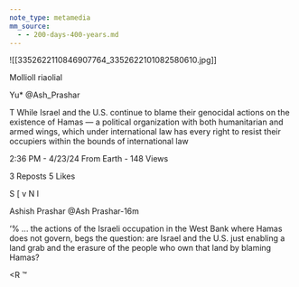 ```yaml
---
note_type: metamedia
mm_source:
  - - 200-days-400-years.md
---
```


![[3352622110846907764_3352622101082580610.jpg]]

Mollioll riaolial

Yu* @Ash_Prashar

T While Israel and the U.S. continue to blame
their genocidal actions on the existence of
Hamas — a political organization with both
humanitarian and armed wings, which under
international law has every right to resist their
occupiers within the bounds of international law

2:36 PM - 4/23/24 From Earth - 148 Views

3 Reposts 5 Likes

S [ v N I

Ashish Prashar @Ash Prashar-16m

‘% ... the actions of the Israeli occupation in the
West Bank where Hamas does not govern,
begs the question: are Israel and the U.S. just
enabling a land grab and the erasure of the
people who own that land by blaming Hamas?

<R ™

